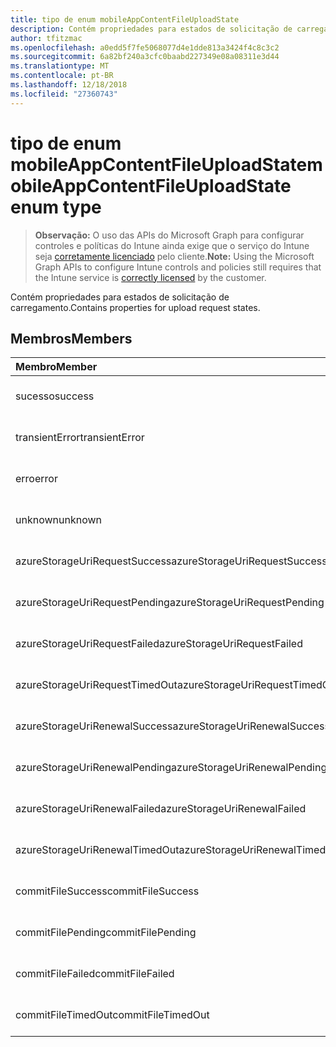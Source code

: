 ```yaml
---
title: tipo de enum mobileAppContentFileUploadState
description: Contém propriedades para estados de solicitação de carregamento.
author: tfitzmac
ms.openlocfilehash: a0edd5f7fe5068077d4e1dde813a3424f4c8c3c2
ms.sourcegitcommit: 6a82bf240a3cfc0baabd227349e08a08311e3d44
ms.translationtype: MT
ms.contentlocale: pt-BR
ms.lasthandoff: 12/18/2018
ms.locfileid: "27360743"
---
```

# <a name="mobileappcontentfileuploadstate-enum-type"></a><span data-ttu-id="e4162-103">tipo de enum mobileAppContentFileUploadState</span><span class="sxs-lookup"><span data-stu-id="e4162-103">mobileAppContentFileUploadState enum type</span></span>

> <span data-ttu-id="e4162-104">**Observação:** O uso das APIs do Microsoft Graph para configurar controles e políticas do Intune ainda exige que o serviço do Intune seja [corretamente licenciado](https://go.microsoft.com/fwlink/?linkid=839381) pelo cliente.</span><span class="sxs-lookup"><span data-stu-id="e4162-104">**Note:** Using the Microsoft Graph APIs to configure Intune controls and policies still requires that the Intune service is [correctly licensed](https://go.microsoft.com/fwlink/?linkid=839381) by the customer.</span></span>

<span data-ttu-id="e4162-105">Contém propriedades para estados de solicitação de carregamento.</span><span class="sxs-lookup"><span data-stu-id="e4162-105">Contains properties for upload request states.</span></span>
## <a name="members"></a><span data-ttu-id="e4162-106">Membros</span><span class="sxs-lookup"><span data-stu-id="e4162-106">Members</span></span>
|<span data-ttu-id="e4162-107">Membro</span><span class="sxs-lookup"><span data-stu-id="e4162-107">Member</span></span>|<span data-ttu-id="e4162-108">Valor</span><span class="sxs-lookup"><span data-stu-id="e4162-108">Value</span></span>|<span data-ttu-id="e4162-109">Descrição</span><span class="sxs-lookup"><span data-stu-id="e4162-109">Description</span></span>|
|:---|:---|:---|
|<span data-ttu-id="e4162-110">sucesso</span><span class="sxs-lookup"><span data-stu-id="e4162-110">success</span></span>|<span data-ttu-id="e4162-111">0</span><span class="sxs-lookup"><span data-stu-id="e4162-111">0</span></span>|<span data-ttu-id="e4162-112">Ainda não documentado</span><span class="sxs-lookup"><span data-stu-id="e4162-112">Not yet documented</span></span>|
|<span data-ttu-id="e4162-113">transientError</span><span class="sxs-lookup"><span data-stu-id="e4162-113">transientError</span></span>|<span data-ttu-id="e4162-114">1</span><span class="sxs-lookup"><span data-stu-id="e4162-114">1</span></span>|<span data-ttu-id="e4162-115">Ainda não documentado</span><span class="sxs-lookup"><span data-stu-id="e4162-115">Not yet documented</span></span>|
|<span data-ttu-id="e4162-116">erro</span><span class="sxs-lookup"><span data-stu-id="e4162-116">error</span></span>|<span data-ttu-id="e4162-117">2</span><span class="sxs-lookup"><span data-stu-id="e4162-117">2</span></span>|<span data-ttu-id="e4162-118">Ainda não documentado</span><span class="sxs-lookup"><span data-stu-id="e4162-118">Not yet documented</span></span>|
|<span data-ttu-id="e4162-119">unknown</span><span class="sxs-lookup"><span data-stu-id="e4162-119">unknown</span></span>|<span data-ttu-id="e4162-120">3</span><span class="sxs-lookup"><span data-stu-id="e4162-120">3</span></span>|<span data-ttu-id="e4162-121">Ainda não documentado</span><span class="sxs-lookup"><span data-stu-id="e4162-121">Not yet documented</span></span>|
|<span data-ttu-id="e4162-122">azureStorageUriRequestSuccess</span><span class="sxs-lookup"><span data-stu-id="e4162-122">azureStorageUriRequestSuccess</span></span>|<span data-ttu-id="e4162-123">100</span><span class="sxs-lookup"><span data-stu-id="e4162-123">100</span></span>|<span data-ttu-id="e4162-124">Ainda não documentado</span><span class="sxs-lookup"><span data-stu-id="e4162-124">Not yet documented</span></span>|
|<span data-ttu-id="e4162-125">azureStorageUriRequestPending</span><span class="sxs-lookup"><span data-stu-id="e4162-125">azureStorageUriRequestPending</span></span>|<span data-ttu-id="e4162-126">101</span><span class="sxs-lookup"><span data-stu-id="e4162-126">101</span></span>|<span data-ttu-id="e4162-127">Ainda não documentado</span><span class="sxs-lookup"><span data-stu-id="e4162-127">Not yet documented</span></span>|
|<span data-ttu-id="e4162-128">azureStorageUriRequestFailed</span><span class="sxs-lookup"><span data-stu-id="e4162-128">azureStorageUriRequestFailed</span></span>|<span data-ttu-id="e4162-129">102</span><span class="sxs-lookup"><span data-stu-id="e4162-129">102</span></span>|<span data-ttu-id="e4162-130">Ainda não documentado</span><span class="sxs-lookup"><span data-stu-id="e4162-130">Not yet documented</span></span>|
|<span data-ttu-id="e4162-131">azureStorageUriRequestTimedOut</span><span class="sxs-lookup"><span data-stu-id="e4162-131">azureStorageUriRequestTimedOut</span></span>|<span data-ttu-id="e4162-132">103</span><span class="sxs-lookup"><span data-stu-id="e4162-132">103</span></span>|<span data-ttu-id="e4162-133">Ainda não documentado</span><span class="sxs-lookup"><span data-stu-id="e4162-133">Not yet documented</span></span>|
|<span data-ttu-id="e4162-134">azureStorageUriRenewalSuccess</span><span class="sxs-lookup"><span data-stu-id="e4162-134">azureStorageUriRenewalSuccess</span></span>|<span data-ttu-id="e4162-135">200</span><span class="sxs-lookup"><span data-stu-id="e4162-135">200</span></span>|<span data-ttu-id="e4162-136">Ainda não documentado</span><span class="sxs-lookup"><span data-stu-id="e4162-136">Not yet documented</span></span>|
|<span data-ttu-id="e4162-137">azureStorageUriRenewalPending</span><span class="sxs-lookup"><span data-stu-id="e4162-137">azureStorageUriRenewalPending</span></span>|<span data-ttu-id="e4162-138">201</span><span class="sxs-lookup"><span data-stu-id="e4162-138">201</span></span>|<span data-ttu-id="e4162-139">Ainda não documentado</span><span class="sxs-lookup"><span data-stu-id="e4162-139">Not yet documented</span></span>|
|<span data-ttu-id="e4162-140">azureStorageUriRenewalFailed</span><span class="sxs-lookup"><span data-stu-id="e4162-140">azureStorageUriRenewalFailed</span></span>|<span data-ttu-id="e4162-141">202</span><span class="sxs-lookup"><span data-stu-id="e4162-141">202</span></span>|<span data-ttu-id="e4162-142">Ainda não documentado</span><span class="sxs-lookup"><span data-stu-id="e4162-142">Not yet documented</span></span>|
|<span data-ttu-id="e4162-143">azureStorageUriRenewalTimedOut</span><span class="sxs-lookup"><span data-stu-id="e4162-143">azureStorageUriRenewalTimedOut</span></span>|<span data-ttu-id="e4162-144">203</span><span class="sxs-lookup"><span data-stu-id="e4162-144">203</span></span>|<span data-ttu-id="e4162-145">Ainda não documentado</span><span class="sxs-lookup"><span data-stu-id="e4162-145">Not yet documented</span></span>|
|<span data-ttu-id="e4162-146">commitFileSuccess</span><span class="sxs-lookup"><span data-stu-id="e4162-146">commitFileSuccess</span></span>|<span data-ttu-id="e4162-147">300</span><span class="sxs-lookup"><span data-stu-id="e4162-147">300</span></span>|<span data-ttu-id="e4162-148">Ainda não documentado</span><span class="sxs-lookup"><span data-stu-id="e4162-148">Not yet documented</span></span>|
|<span data-ttu-id="e4162-149">commitFilePending</span><span class="sxs-lookup"><span data-stu-id="e4162-149">commitFilePending</span></span>|<span data-ttu-id="e4162-150">301</span><span class="sxs-lookup"><span data-stu-id="e4162-150">301</span></span>|<span data-ttu-id="e4162-151">Ainda não documentado</span><span class="sxs-lookup"><span data-stu-id="e4162-151">Not yet documented</span></span>|
|<span data-ttu-id="e4162-152">commitFileFailed</span><span class="sxs-lookup"><span data-stu-id="e4162-152">commitFileFailed</span></span>|<span data-ttu-id="e4162-153">302</span><span class="sxs-lookup"><span data-stu-id="e4162-153">302</span></span>|<span data-ttu-id="e4162-154">Ainda não documentado</span><span class="sxs-lookup"><span data-stu-id="e4162-154">Not yet documented</span></span>|
|<span data-ttu-id="e4162-155">commitFileTimedOut</span><span class="sxs-lookup"><span data-stu-id="e4162-155">commitFileTimedOut</span></span>|<span data-ttu-id="e4162-156">303</span><span class="sxs-lookup"><span data-stu-id="e4162-156">303</span></span>|<span data-ttu-id="e4162-157">Ainda não documentado</span><span class="sxs-lookup"><span data-stu-id="e4162-157">Not yet documented</span></span>|



